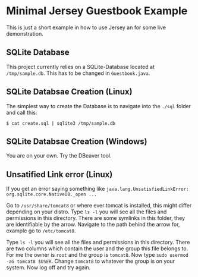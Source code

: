 # Minimal Jersey Guestbook Example

This is just a short example in how to use Jersey an for some live demonstration.

## SQLite Database

This project currently relies on a SQLite-Database located at `/tmp/sample.db`. This has to be changed in `Guestbook.java`.

## SQLite Databsae Creation (Linux)

The simplest way to create the Database is to navigate into the `./sql` folder and call this:

```
$ cat create.sql | sqlite3 /tmp/sample.db
```

## SQLite Databsae Creation (Windows)

You are on your own. Try the DBeaver tool.

## Unsatified Link error (Linux)

If you get an error saying something like `java.lang.UnsatisfiedLinkError: org.sqlite.core.NativeDB._open ...` 

Go to `/usr/share/tomcat8` or where ever tomcat is installed, this might differ depending on your distro. Type `ls -l` you will see all the files and permissions in this directory. There are some symlinks in this folder, they are identifiable by the arrow. Navigate to the path behind the arrow for, example go to `/etc/tomcat8`. 

Type `ls -l` you will see all the files and permissions in this directory. There are two columns which contain the user and the group this file belongs to. For me the owner is `root` and the group is `tomcat8`.
Now type `sudo usermod -aG tomcat8 $USER`. Change `tomcat8` to whatever the group is on your system. Now log off and try again.